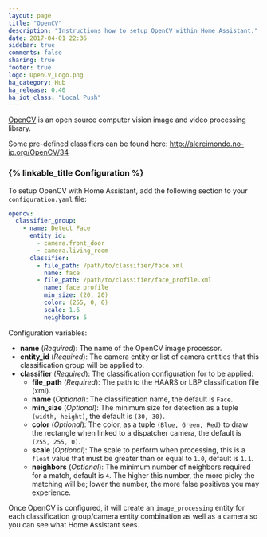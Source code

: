 ```yaml
---
layout: page
title: "OpenCV"
description: "Instructions how to setup OpenCV within Home Assistant."
date: 2017-04-01 22:36
sidebar: true
comments: false
sharing: true
footer: true
logo: OpenCV_Logo.png
ha_category: Hub
ha_release: 0.40
ha_iot_class: "Local Push"
---
```


[OpenCV](https://www.opencv.org) is an open source computer vision image and video processing library.

Some pre-defined classifiers can be found here: http://alereimondo.no-ip.org/OpenCV/34

### {% linkable_title Configuration %}

To setup OpenCV with Home Assistant, add the following section to your `configuration.yaml` file:

```yaml
opencv:
  classifier_group:
    - name: Detect Face
      entity_id:
        - camera.front_door
        - camera.living_room
      classifier:
        - file_path: /path/to/classifier/face.xml
          name: face
        - file_path: /path/to/classifier/face_profile.xml
          name: face profile
          min_size: (20, 20)
          color: (255, 0, 0)
          scale: 1.6
          neighbors: 5
```

Configuration variables:

- **name** (*Required*): The name of the OpenCV image processor.
- **entity_id** (*Required*): The camera entity or list of camera entities that this classification group will be applied to.
- **classifier** (*Required*): The classification configuration for to be applied:
  - **file_path** (*Required*): The path to the HAARS or LBP classification file (xml).
  - **name** (*Optional*): The classification name, the default is `Face`.
  - **min_size** (*Optional*): The minimum size for detection as a tuple `(width, height)`, the default is `(30, 30)`.
  - **color** (*Optional*): The color, as a tuple `(Blue, Green, Red)` to draw the rectangle when linked to a dispatcher camera, the default is `(255, 255, 0)`.
  - **scale** (*Optional*): The scale to perform when processing, this is a `float` value that must be greater than or equal to `1.0`, default is `1.1`.
  - **neighbors** (*Optional*): The minimum number of neighbors required for a match, default is `4`. The higher this number, the more picky the matching will be; lower the number, the more false positives you may experience.

Once OpenCV is configured, it will create an `image_processing` entity for each classification group/camera entity combination as well as a camera so you can see what Home Assistant sees.
